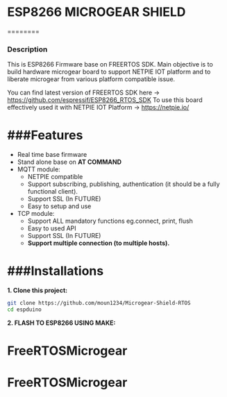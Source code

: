 # ESP8266 MICROGEAR SHIELD
========

### Description
This is ESP8266 Firmware base on FREERTOS SDK. 
Main objective is to build hardware microgear board to support NETPIE IOT platform
and to liberate microgear from various platform compatible issue.


You can find latest version of FREERTOS SDK here -> https://github.com/espressif/ESP8266_RTOS_SDK
To use this board effectively used it with NETPIE IOT Platform -> https://netpie.io/

###Features
========
- Real time base firmware 
- Stand alone base on **AT COMMAND**
- MQTT module: 
    + NETPIE compatible
    + Support subscribing, publishing, authentication (it should be a fully functional client).
    + Support SSL (In FUTURE)
    + Easy to setup and use
- TCP module:
    + Support ALL mandatory functions eg.connect, print, flush 
    + Easy to used API
    + Support SSL (In FUTURE)
    + **Support multiple connection (to multiple hosts).**
    
###Installations
========
**1. Clone this project:**
```bash
git clone https://github.com/moun1234/Microgear-Shield-RTOS
cd espduino
```
**2. FLASH TO ESP8266 USING MAKE:**








# FreeRTOSMicrogear
# FreeRTOSMicrogear
